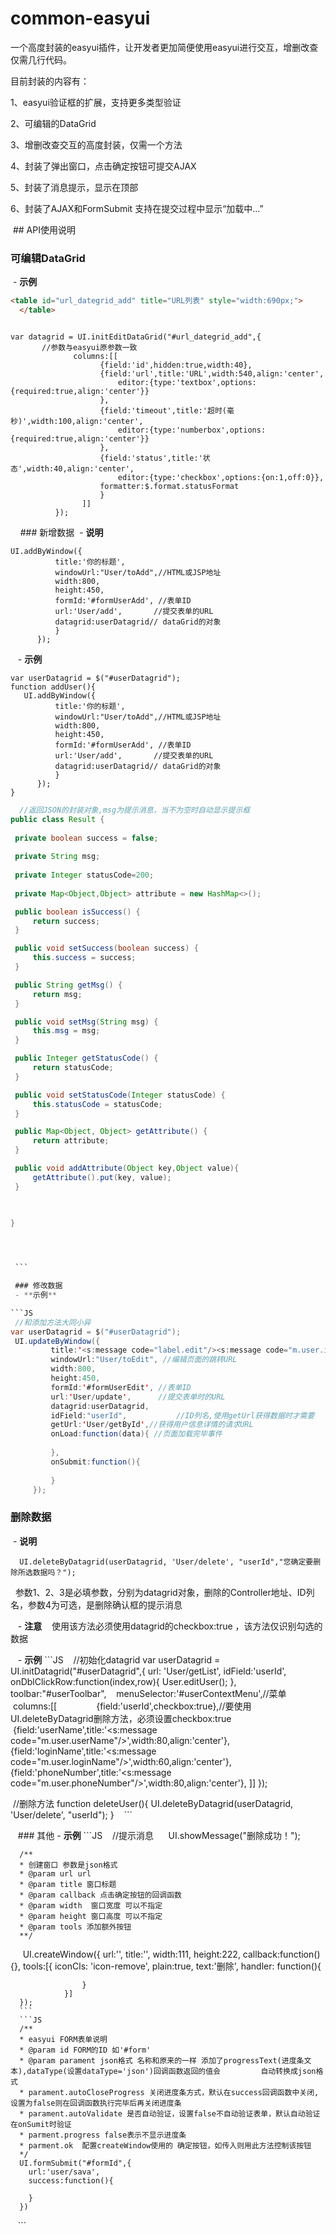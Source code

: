# common-easyui
一个高度封装的easyui插件，让开发者更加简便使用easyui进行交互，增删改查仅需几行代码。

目前封装的内容有：

  1、easyui验证框的扩展，支持更多类型验证
  
  2、可编辑的DataGrid
  
  3、增删改查交互的高度封装，仅需一个方法
  
  4、封装了弹出窗口，点击确定按钮可提交AJAX
  
  5、封装了消息提示，显示在顶部
  
  6、封装了AJAX和FormSubmit 支持在提交过程中显示“加载中...”
  
  
  ## API使用说明
  
  ### 可编辑DataGrid
  - **示例**
  ```HTML
  <table id="url_dategrid_add" title="URL列表" style="width:690px;">
	</table>
  ```
  
  ```JS
  
  var datagrid = UI.initEditDataGrid("#url_dategrid_add",{
        //参数与easyui原参数一致
				columns:[[    
		              {field:'id',hidden:true,width:40},
		              {field:'url',title:'URL',width:540,align:'center',
		            	  editor:{type:'textbox',options:{required:true,align:'center'}}
		              },    
		              {field:'timeout',title:'超时(毫秒)',width:100,align:'center',
		            	  editor:{type:'numberbox',options:{required:true,align:'center'}}
		              },    
		              {field:'status',title:'状态',width:40,align:'center',
		            	  editor:{type:'checkbox',options:{on:1,off:0}},
		              formatter:$.format.statusFormat
		              }
		          ]]
			});
  
  ```
  
   ### 新增数据
  - **说明**
  ```JS
  UI.addByWindow({
			title:'你的标题',
			windowUrl:"User/toAdd",//HTML或JSP地址
			width:800,
			height:450,
			formId:'#formUserAdd', //表单ID
			url:'User/add',       //提交表单的URL
			datagrid:userDatagrid// dataGrid的对象
			}
		});
  
   ```
   
     - **示例**
  ```JS
  var userDatagrid = $("#userDatagrid");
  function addUser(){
     UI.addByWindow({
			title:'你的标题',
			windowUrl:"User/toAdd",//HTML或JSP地址
			width:800,
			height:450,
			formId:'#formUserAdd', //表单ID
			url:'User/add',       //提交表单的URL
			datagrid:userDatagrid// dataGrid的对象
			}
		});
  }
   ```
   ```JAVA
   //返回JSON的封装对象,msg为提示消息，当不为空时自动显示提示框
public class Result {
	
	private boolean success = false;
			
	private String msg;
	
	private Integer statusCode=200;
	
	private Map<Object,Object> attribute = new HashMap<>();

	public boolean isSuccess() {
		return success;
	}

	public void setSuccess(boolean success) {
		this.success = success;
	}

	public String getMsg() {
		return msg;
	}

	public void setMsg(String msg) {
		this.msg = msg;
	}

	public Integer getStatusCode() {
		return statusCode;
	}

	public void setStatusCode(Integer statusCode) {
		this.statusCode = statusCode;
	}

	public Map<Object, Object> getAttribute() {
		return attribute;
	}

	public void addAttribute(Object key,Object value){
		getAttribute().put(key, value);
	}

	
	
}




  ```
  
  ### 修改数据
  - **示例**
  
  ```JS
  //和添加方法大同小异
  var userDatagrid = $("#userDatagrid");
  UI.updateByWindow({
			title:'<s:message code="label.edit"/><s:message code="m.user.info"/>',
			windowUrl:"User/toEdit", //编辑页面的跳转URL
			width:800,
			height:450,
			formId:'#formUserEdit',	//表单ID
			url:'User/update',		//提交表单时的URL
			datagrid:userDatagrid,
			idField:"userId",			//ID列名,使用getUrl获得数据时才需要
			getUrl:'User/getById',//获得用户信息详情的请求URL
			onLoad:function(data){ //页面加载完毕事件
				
			},
			onSubmit:function(){
				
			}
		});
  
  ```


### 删除数据
  - **说明**
  
   ```JS
   UI.deleteByDatagrid(userDatagrid, 'User/delete', "userId","您确定要删除所选数据吗？");
   ```
   参数1、2、3是必填参数，分别为datagrid对象，删除的Controller地址、ID列名，参数4为可选，是删除确认框的提示消息
   
    - **注意**
    使用该方法必须使用datagrid的checkbox:true ，该方法仅识别勾选的数据
    
    - **示例**
    ```JS
    //初始化datagrid
    var userDatagrid = UI.initDatagrid("#userDatagrid",{
		  url: 'User/getList',
	    idField:'userId',
	    onDblClickRow:function(index,row){
	    	User.editUser();
	    },
	    toolbar:"#userToolbar",
	    menuSelector:'#userContextMenu',//菜单
	    columns:[[    
            {field:'userId',checkbox:true},//要使用UI.deleteByDatagrid删除方法，必须设置checkbox:true
            {field:'userName',title:'<s:message code="m.user.userName"/>',width:80,align:'center'},    
            {field:'loginName',title:'<s:message code="m.user.loginName"/>',width:60,align:'center'},    
            {field:'phoneNumber',title:'<s:message code="m.user.phoneNumber"/>',width:80,align:'center'}, 
        ]]
	});
  
  //删除方法
  function deleteUser(){
    UI.deleteByDatagrid(userDatagrid, 'User/delete', "userId");
  }
    ```
    
    ### 其他
    - **示例**
    ```JS
    //提示消息
      UI.showMessage("删除成功！");
      
      /**
	  * 创建窗口 参数是json格式
	  * @param url url  
	  * @param title 窗口标题
	  * @param callback 点击确定按钮的回调函数
	  * @param width  窗口宽度 可以不指定
	  * @param height 窗口高度 可以不指定
	  * @param tools 添加额外按钮
	  **/
      UI.createWindow({
        url:'',
        title:'',
        width:111,
        height:222,
        callback:function(){},
        tools:[{
					iconCls: 'icon-remove',
					plain:true,
					text:'删除',
					handler: function(){
						
					}
				}]
      });
      ```
      ```JS
      /**
	  * easyui FORM表单说明
	  * @param id FORM的ID 如'#form'
	  * @param parament json格式 名称和原来的一样 添加了progressText(进度条文本),dataType(设置dataType='json')回调函数返回的值会			自动转换成json格式
	  * parament.autoCloseProgress 关闭进度条方式，默认在success回调函数中关闭,设置为false则在回调函数执行完毕后再关闭进度条
	  * parament.autoValidate 是否自动验证，设置false不自动验证表单，默认自动验证在onSumit时验证
	  * parment.progress false表示不显示进度条
	  * parment.ok  配置createWindow使用的 确定按钮，如传入则用此方法控制该按钮
	  */
      UI.formSubmit("#formId",{
        url:'user/sava',
        success:function(){
        
        }
      }) 
      
    ```
    
